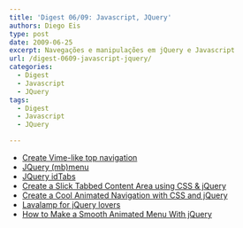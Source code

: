 ```yaml
---
title: 'Digest 06/09: Javascript, JQuery'
authors: Diego Eis
type: post
date: 2009-06-25
excerpt: Navegações e manipulações em jQuery e Javascript
url: /digest-0609-javascript-jquery/
categories:
  - Digest
  - Javascript
  - JQuery
tags:
  - Digest
  - Javascript
  - JQuery

---
```

  * [Create Vime-like top navigation][1]
  * [JQuery (mb)menu][2]
  * [JQuery idTabs][3]
  * [Create a Slick Tabbed Content Area using CSS & jQuery][4]
  * [Create a Cool Animated Navigation with CSS and jQuery][5]
  * [Lavalamp for jQuery lovers][6]
  * [How to Make a Smooth Animated Menu With jQuery][7]

 [1]: https://www.jankoatwarpspeed.com/post/2009/01/19/Create-Vimeo-like-top-navigation.aspx
 [2]: https://pupunzi.wordpress.com/2009/01/18/mbmenu/
 [3]: https://www.sunsean.com/idTabs/
 [4]: https://nettuts.com/tutorials/html-css-techniques/how-to-create-a-slick-tabbed-content-area/
 [5]: https://nettuts.com/tutorials/javascript-ajax/create-a-cool-animated-navigation-with-css-and-jquery/
 [6]: https://www.gmarwaha.com/blog/category/client-side/jquery/
 [7]: https://buildinternet.com/2009/01/how-to-make-a-smooth-animated-menu-with-jquery/